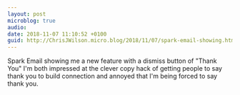 ```yaml
---
layout: post
microblog: true
audio: 
date: 2018-11-07 11:10:52 +0100
guid: http://ChrisJWilson.micro.blog/2018/11/07/spark-email-showing.html
---
```

Spark Email showing me a new feature with a dismiss button of "Thank You" I'm both impressed at the clever copy hack of getting people to say thank you to build connection and annoyed that I'm being forced to say thank you.
